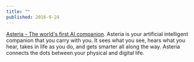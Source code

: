 ```yaml
---
title: ""
published: 2016-9-24
---
```


<a href="https://getasteria.com/" target="_blank">Asteria - The world's first AI companion</a>. Asteria is your artificial intelligent companion that you carry with you. It sees what you see, hears what you hear, takes in life as you do, and gets smarter all along the way.  Asteria connects the dots between your physical and digital life.


